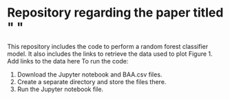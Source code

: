 # Repository regarding the paper titled " "
 This repository includes the code to perform a random forest classifier model. It also includes the links to retrieve the data used to plot Figure 1.
 Add links to the data here
 To run the code:
1. Download the Jupyter notebook and BAA.csv files.
2. Create a separate directory and store the files there.
3. Run the Jupyter notebook file.
